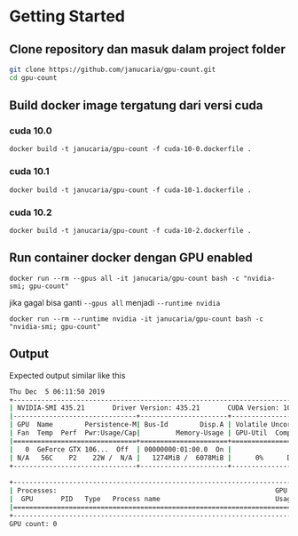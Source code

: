 # Getting Started

## Clone repository dan masuk dalam project folder
```bash
git clone https://github.com/janucaria/gpu-count.git
cd gpu-count
```

## Build docker image tergatung dari versi cuda

### cuda 10.0

```
docker build -t janucaria/gpu-count -f cuda-10-0.dockerfile .
```
### cuda 10.1

```
docker build -t janucaria/gpu-count -f cuda-10-1.dockerfile .
```

### cuda 10.2
```
docker build -t janucaria/gpu-count -f cuda-10-2.dockerfile .
```

## Run container docker dengan GPU enabled
```
docker run --rm --gpus all -it janucaria/gpu-count bash -c "nvidia-smi; gpu-count"
```

jika gagal bisa ganti `--gpus all` menjadi `--runtime nvidia`
```
docker run --rm --runtime nvidia -it janucaria/gpu-count bash -c "nvidia-smi; gpu-count"
```
## Output
Expected output similar like this

```bash
Thu Dec  5 06:11:50 2019       
+-----------------------------------------------------------------------------+
| NVIDIA-SMI 435.21       Driver Version: 435.21       CUDA Version: 10.1     |
|-------------------------------+----------------------+----------------------+
| GPU  Name        Persistence-M| Bus-Id        Disp.A | Volatile Uncorr. ECC |
| Fan  Temp  Perf  Pwr:Usage/Cap|         Memory-Usage | GPU-Util  Compute M. |
|===============================+======================+======================|
|   0  GeForce GTX 106...  Off  | 00000000:01:00.0  On |                  N/A |
| N/A   56C    P2    22W /  N/A |   1274MiB /  6078MiB |      0%      Default |
+-------------------------------+----------------------+----------------------+
                                                                               
+-----------------------------------------------------------------------------+
| Processes:                                                       GPU Memory |
|  GPU       PID   Type   Process name                             Usage      |
|=============================================================================|
+-----------------------------------------------------------------------------+
GPU count: 0
```
